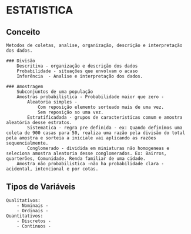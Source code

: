 # ESTATISTICA

## Conceito
    Metodos de coletas, analise, organização, descrição e interpretação dos dados.

    ### Divisão
        Descritiva - organização e descrição dos dados
        Probabilidade - situações que envolvam o acaso
        Inferência  - Analise e interpretação dos dados.

    ### Amostragem
        Subconjuntos de uma população
        Amostras probabilistica - Probabilidade maior que zero - 
            Aleatoria simples - 
                Com reposição elemento sorteado mais de uma vez.
                Sem reposição so uma vez.
            Estratificadada - grupos de caracteristicas comum e amostra aleatória desse estratos.
            Sistematica - regra pre definida - ex: Quando definimos uma coleta de 900 casas para 50, realiza uma razão pela divisão do total pela amostra e sorteia a iniciale vai aplicando as razões sequencialmente.
            Conglomerado - dividida em miniaturas não homogeneas e seleciona amostra aleatoria desse conglomerados. Ex: Bairros, quarterões, Comunidade. Renda familiar de uma cidade.
        Amostra não probabilistica -não ha probabilidade clara - acidental, intencional e por cotas.
## Tipos de Variáveis
    Qualitativos: 
        - Nominais -
        - Ordinais -
    Quantitativos:
        - Discretos -
        - Continuos -